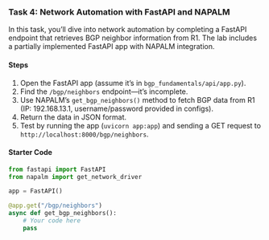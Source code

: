 ### Task 4: Network Automation with FastAPI and NAPALM

In this task, you’ll dive into network automation by completing a FastAPI endpoint that retrieves BGP neighbor information from R1. The lab includes a partially implemented FastAPI app with NAPALM integration.

#### Steps
1. Open the FastAPI app (assume it’s in `bgp_fundamentals/api/app.py`).
2. Find the `/bgp/neighbors` endpoint—it’s incomplete.
3. Use NAPALM’s `get_bgp_neighbors()` method to fetch BGP data from R1 (IP: 192.168.13.1, username/password provided in configs).
4. Return the data in JSON format.
5. Test by running the app (`uvicorn app:app`) and sending a GET request to `http://localhost:8000/bgp/neighbors`.

#### Starter Code
```python
from fastapi import FastAPI
from napalm import get_network_driver

app = FastAPI()

@app.get("/bgp/neighbors")
async def get_bgp_neighbors():
    # Your code here
    pass